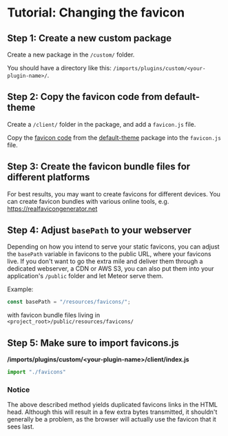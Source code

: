 # Tutorial: Changing the favicon

## Step 1: Create a new custom package

Create a new package in the `/custom/` folder.

You should have a directory like this: `/imports/plugins/custom/<your-plugin-name>/`.

## Step 2: Copy the favicon code from default-theme

Create a `/client/` folder in the package, and add a `favicon.js` file.

Copy the [favicon code](https://github.com/reactioncommerce/reaction/blob/master/imports/plugins/included/default-theme/client/favicons.js) from the [default-theme](https://github.com/reactioncommerce/reaction/tree/master/imports/plugins/included/default-theme) package into the `favicon.js` file.

## Step 3: Create the favicon bundle files for different platforms

For best results, you may want to create favicons for different devices. You can create favicon bundles with various online tools, e.g. <https://realfavicongenerator.net>

## Step 4: Adjust `basePath` to your webserver

Depending on how you intend to serve your static favicons, you can adjust the `basePath` variable in favicons to the public URL, where your favicons live. If you don't want to go the extra mile and deliver them through a dedicated webserver, a CDN or AWS S3, you can also put them into your application's `/public` folder and let Meteor serve them.

Example:

```js
const basePath = "/resources/favicons/";
```

with favicon bundle files living in `<project_root>/public/resources/favicons/`

## Step 5: Make sure to import favicons.js

**/imports/plugins/custom/&lt;your-plugin-name>/client/index.js**

```js
import "./favicons"
```

### Notice

The above described method yields duplicated favicons links in the HTML head. Although this will result in a few extra bytes transmitted, it shouldn't generally be a problem, as the browser will actually use the favicon that it sees last.
